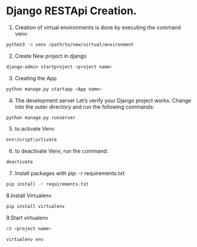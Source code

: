 # Django RESTApi Creation.
1. Creation of virtual environments is done by executing the command venv:
```bash
python3 -m venv /path/to/new/virtual/environment
```
2. Create New project in django
```bash
django-admin startproject <project name>
```
3. Creating the App
```bash
python manage.py startapp <App name>
```
4. The development server
Let’s verify your Django project works. 
Change into the outer <project> directory and run the following commands:
```bash
python manage.py runserver
```
5. to activate Venv
```bash
env\Script\activate
```
6. to deactivate Venv, run the command:
```bash
deactivate
```
7. Install packages with pip: -r requirements.txt
```bash
pip install -r requirements.txt
```
8.Install Virtualenv 
```bash
pip install virtualenv
```
9.Start virtualenv 
```bash
cd <project name>
```
```bash
virtualenv env
```
